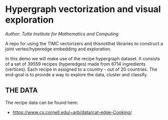 Hypergraph vectorization and visual exploration
==============================
_Author: Tutte Institute for Mathematics and Computing_

A repo for using the TIMC vectorizers and thisnotthat libraries to construct a joint vertex/hyperedge embedding and exploration.

In this demo we will make use of the recipe hypergraph dataset. It consists of a set of 39559 recipes (hyperedges) made from 6714 ingredients (vertices). Each recipe in assigned to a country - out of 20 countries. The end-goal is to provide a way to explore the data, cluster and classify. 

THE DATA
---------------
The recipe data can be found here:

*  https://www.cs.cornell.edu/~arb/data/cat-edge-Cooking/
